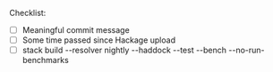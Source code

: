 Checklist:
- [ ] Meaningful commit message
- [ ] Some time passed since Hackage upload
- [ ] stack build --resolver nightly --haddock --test --bench --no-run-benchmarks
